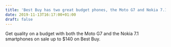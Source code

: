```yaml
---
title: 'Best Buy has two great budget phones, the Moto G7 and Nokia 7.1, on sale'
date: 2019-11-13T16:17:00+01:00
draft: false
---
```


Get quality on a budget with both the Moto G7 and the Nokia 7.1 smartphones on sale up to $140 on Best Buy.